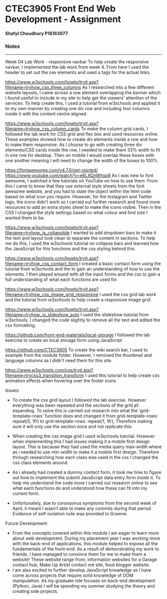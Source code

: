 # CTEC3905 Front End Web Development - Assignment

#### Shafyl Choudhury P16163077


### Notes
***
Week 04 Lab Work - responsive navbar
To help create the responsive navbar, I implemented the lab work from week 4. From here I used the header
to set out the nav elements and used a tags for the actual links.


https://www.w3schools.com/howto/tryit.asp?filename=tryhow_css_three_columns
As I researched into a few different website layouts, I came across a row element overlapping the banner which I
found useful to include in my site to help get the viewers’ attention of the services. To help create this, I
used a tutorial from w3schools and applied it to my own manner by creating one div row and including four columns
inside it with the content centre aligned.

https://www.w3schools.com/howto/tryit.asp?filename=tryhow_css_column_cards
To make the column grid cards, I followed the lab work for CSS grid and flex box and used resources online.
These examples showed how to create div elements inside a row and how to make them responsive. As I choose to go
with creating three div elements/CSS cards inside the row, I needed to make them 33% width to fit in one row for
desktop. Then on mobile I would overlap these boxes with one another meaning I will need to change the
width of the boxes to 100%.


https://fontawesome.com/v4.7.0/get-started/
https://www.youtube.com/watch?v=e6LXQnWhsp8
As I was new to font awesome, I watched a few tutorials on YouTube on how to use them. From this I came to
know that they use external style sheets from the font awesome website, and you had to state the object
within the html code based on what icon you require. However, for the Instagram and Twitter logo, the
icons didn’t work so I carried out further research and found more resources to add an extra styles sheet to
make the icons visible. Then in the CSS I changed the style settings based on what colour and font size I wanted
them to be.


https://www.w3schools.com/howto/tryit.asp?filename=tryhow_js_collapsible
I wanted to add dropdown bars to make it the text and layout look clean to separate the content in sections.
To help me do this, I used the w3schools tutorial on collapse bars and learned how the JavaScript for this functions and
the css styling behind this.


https://www.w3schools.com/howto/tryit.asp?filename=tryhow_css_contact_form
I created a basic contact form using the tutorial from w3schools and the to gain an understanding of how to use the elements. I
then played around with all the input forms and the css to gain a full understanding of what each functions are used for.


https://www.w3schools.com/howto/tryit.asp?filename=tryhow_css_image_grid_responsive
I used the css grid lab work and the tutorial from w3schools to help create a responsive image grid.

https://www.w3schools.com/howto/tryit.asp?filename=tryhow_js_slideshow_auto
I used the slideshow tutorial from w3schools. I changed the code slightly to remove all the text and edited the css formatting.


https://github.com/front-end-materials/local-storage
I followed the lab exercise to create an local storage form using JavaScript


https://github.com/CTEC3905
To create the wiki search bar, I used to example from the module folder. However, I removed the thumbnail and language columns as
I didn't need them for this site.

https://www.w3schools.com/css/tryit.asp?filename=trycss3_transition_transform
I used this tutorial to help create css animation effects when hovering over the footer icons



Issues:
- To create the css grid layout I followed the lab exercise. However everything was been repeated and the sections of the grid all expanding.
To solve this is carried out research into what the 'grid-template-rows' function does and changed it from grid-template-rows: repeat(5, 1fr) to grid-template-rows: repeat(1, 1fr);
Therefore making sure it will only use the section once and not replicate this.

- When creating the css image grid I used w3schools tutorial. However when implementing this I had issues making it a mobile
first design layout. This is because they had used the media query max-width where as i needed to use min-width to make it
a mobile first design. Therefore through researching how each class was used in the css I changed the css class elements around.

- As i already had created a dummy contact form, it took me time to figure out how to implement the submit
JavaScript data entry form inside it. To help me understand the code more I carried out research online to see what
each functions do and understood how these can fit into my current form.

- Unfortunately, due to coronavirus symptoms from the second week of April, it meant I wasn’t able to make any commits during that period. Evidence of self-isolation note was provided to Graeme.


Future Development:
- From the concepts covered within this module I am eager to learn more about web development. During my placement year I was working more with the back-end of applications, this module helped to expose all the fundamentals of the front-end. As a result of demonstrating my work to friends, I have managed to convince them for me to make them a website! These website range from; information websites for a Garage contact hub, Make Up Artist contact me site, food blogger website.
- I am also excited to further develop JavaScript knowledge as I have come across projects that require solid knowledge of DOM manipulation. As my graduate role focuses on back-end development (Python, Java) I will be spending my summer studying the theory and creating side projects.
